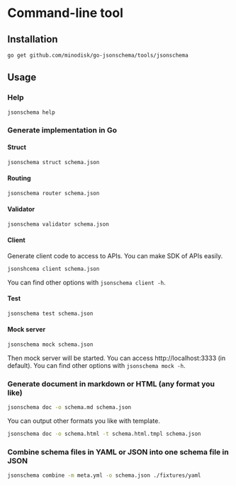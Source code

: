 # Command-line tool

## Installation

```bash
go get github.com/minodisk/go-jsonschema/tools/jsonschema
```

## Usage

### Help

```bash
jsonschema help
```

### Generate implementation in Go

#### Struct

```bash
jsonschema struct schema.json
```

#### Routing

```bash
jsonschema router schema.json
```

#### Validator

```bash
jsonschema validator schema.json
```

#### Client

Generate client code to access to APIs.
You can make SDK of APIs easily.

```bash
jsonshcema client schema.json
```

You can find other options with `jsonschema client -h`.

#### Test

```bash
jsonschema test schema.json
```

#### Mock server

```bash
jsonschema mock schema.json
```

Then mock server will be started.
You can access http://localhost:3333 (in default).
You can find other options with `jsonschema mock -h`.

### Generate document in markdown or HTML (any format you like)

```bash
jsonschema doc -o schema.md schema.json
```

You can output other formats you like with template.

```bash
jsonschema doc -o schema.html -t schema.html.tmpl schema.json
```

### Combine schema files in YAML or JSON into one schema file in JSON

```bash
jsonschema combine -m meta.yml -o schema.json ./fixtures/yaml
```
